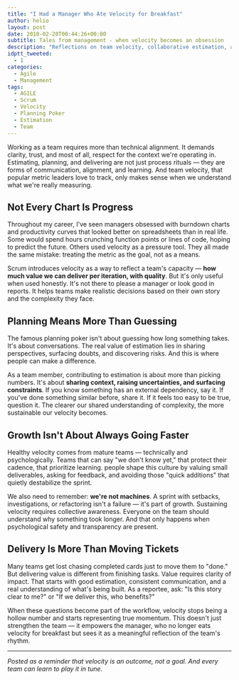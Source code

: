 ```yaml
---
title: "I Had a Manager Who Ate Velocity for Breakfast"
author: helio
layout: post
date: 2010-02-20T00:44:26+00:00
subtitle: Tales from management - when velocity becomes an obsession
description: "Reflections on team velocity, collaborative estimation, and the importance of focusing on real value delivery rather than just metrics."
idptt_tweeted:
  - 1
categories:
  - Agile
  - Management
tags:
  - AGILE
  - Scrum
  - Velocity
  - Planning Poker
  - Estimation
  - Team
---
```


Working as a team requires more than technical alignment. It demands clarity, trust, and most of all, respect for the context we're operating in. Estimating, planning, and delivering are not just process rituals — they are forms of communication, alignment, and learning. And team velocity, that popular metric leaders love to track, only makes sense when we understand what we're really measuring.

## Not Every Chart Is Progress

Throughout my career, I've seen managers obsessed with burndown charts and productivity curves that looked better on spreadsheets than in real life. Some would spend hours crunching function points or lines of code, hoping to predict the future. Others used velocity as a pressure tool. They all made the same mistake: treating the metric as the goal, not as a means.

Scrum introduces velocity as a way to reflect a team's capacity — **how much value we can deliver per iteration, with quality**. But it's only useful when used honestly. It's not there to please a manager or look good in reports. It helps teams make realistic decisions based on their own story and the complexity they face.

## Planning Means More Than Guessing

The famous planning poker isn't about guessing how long something takes. It's about conversations. The real value of estimation lies in sharing perspectives, surfacing doubts, and discovering risks. And this is where people can make a difference.

As a team member, contributing to estimation is about more than picking numbers. It's about **sharing context, raising uncertainties, and surfacing constraints**. If you know something has an external dependency, say it. If you've done something similar before, share it. If it feels too easy to be true, question it. The clearer our shared understanding of complexity, the more sustainable our velocity becomes.

## Growth Isn't About Always Going Faster

Healthy velocity comes from mature teams — technically and psychologically. Teams that can say "we don't know yet," that protect their cadence, that prioritize learning. people shape this culture by valuing small deliverables, asking for feedback, and avoiding those "quick additions" that quietly destabilize the sprint.

We also need to remember: **we're not machines**. A sprint with setbacks, investigations, or refactoring isn't a failure — it's part of growth. Sustaining velocity requires collective awareness. Everyone on the team should understand why something took longer. And that only happens when psychological safety and transparency are present.

## Delivery Is More Than Moving Tickets

Many teams get lost chasing completed cards just to move them to "done." But delivering value is different from finishing tasks. Value requires clarity of impact. That starts with good estimation, consistent communication, and a real understanding of what's being built. As a reportee, ask: "Is this story clear to me?" or "If we deliver this, who benefits?"

When these questions become part of the workflow, velocity stops being a hollow number and starts representing true momentum. This doesn't just strengthen the team — it empowers the manager, who no longer eats velocity for breakfast but sees it as a meaningful reflection of the team's rhythm.

---

_Posted as a reminder that velocity is an outcome, not a goal. And every team can learn to play it in tune._
